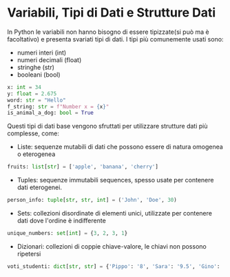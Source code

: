 # Variabili, Tipi di Dati e Strutture Dati
In Python le variabili non hanno bisogno di essere tipizzate(si può ma è facoltativo) e presenta svariati tipi di dati.
I tipi più comunemente usati sono:
- numeri interi (int)
- numeri decimali (float)
- stringhe (str)
- booleani (bool)

```python
x: int = 34
y: float = 2.675
word: str = "Hello"
f_string: str = f"Number x = {x}"
is_animal_a_dog: bool = True
```

Questi tipi di dati base vengono sfruttati per utilizzare strutture dati più complesse, come:
- Liste: sequenze mutabili di dati che possono essere di natura omogenea o eterogenea
```python
fruits: list[str] = ['apple', 'banana', 'cherry']
```
- Tuples: sequenze immutabili sequences, spesso usate per contenere dati eterogenei.
```python
person_info: tuple[str, str, int] = ('John', 'Doe', 30)
```
- Sets: collezioni disordinate di elementi unici, utilizzate per contenere dati dove l'ordine è indifferente
```python
unique_numbers: set[int] = {3, 2, 3, 1}
```
- Dizionari: collezioni di coppie chiave-valore, le chiavi non possono ripetersi
```python
voti_studenti: dict[str, str] = {'Pippo': '8', 'Sara': '9.5', 'Gino': '6'}
```